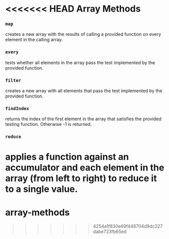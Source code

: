 <<<<<<< HEAD
Array Methods
===

### `map`
creates a new array with the results of calling a provided function on every element in the calling array.

### `every`
tests whether all elements in the array pass the test implemented by the provided function.

### `filter`
creates a new array with all elements that pass the test implemented by the provided function.

### `findIndex`
returns the index of the first element in the array that satisfies the provided testing function. Otherwise -1 is returned.

### `reduce`
applies a function against an accumulator and each element in the array (from left to right) to reduce it to a single value.
=======
# array-methods
>>>>>>> 4254a1f830e69f448704d9dc227dabe723fb65ed
